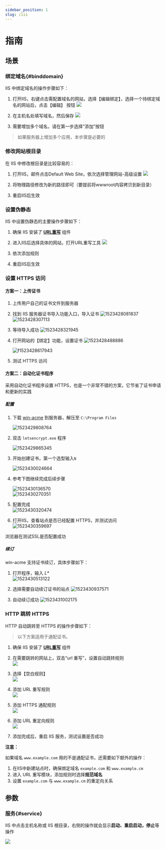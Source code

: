 ```yaml
---
sidebar_position: 1
slug: /iis
---
```


# 指南

## 场景

### 绑定域名{#binddomain}

IIS 中绑定域名的操作步骤如下：  

1.  打开IIS，右键点击需配置域名的网站，选择【编辑绑定】，选择一个待绑定域名的网站后，点击【编辑】 按钮 
    ![](http://libs.websoft9.com/Websoft9/DocsPicture/zh/iis/iis-adddomain001-websoft9.png)

2.  在主机名处填写域名，然后保存
     ![](http://libs.websoft9.com/Websoft9/DocsPicture/zh/iis/iis-adddomain002-websoft9.png)

3. 需要增加多个域名，请在第一步选择“添加”按钮

> 如果服务器上增加多个应用，本步骤是必要的


### 修改网站根目录

在 IIS 中修改根目录是比较容易的：

1. 打开IIS，邮件点击Default Web Site，依次选择管理网站-高级设置
   ![](http://libs.websoft9.com/Websoft9/DocsPicture/zh/iis/iis-changeroot-websoft9.png)

2. 将物理路径修改为新的路径即可（要提前将wwwroot内容拷贝到新目录）

3. 重启IIS后生效

### 设置伪静态

IIS 中设置伪静态的主要操作步骤如下：  

1. 确保 IIS 安装了 **[URL重写](https://www.iis.net/downloads/microsoft/url-rewrite)** 组件

2.  进入IIS后选择具体的网站，打开URL重写工具
    ![](http://libs.websoft9.com/Websoft9/DocsPicture/zh/iis/iis-urlrew-websoft9.png)

3.  依次添加规则

4.  重启IIS后生效

### 设置 HTTPS 访问

#### 方案一：上传证书

1. 上传用户自己的证书文件到服务器

2. 找到 IIS 服务器证书导入功能入口，导入证书
   ![1523428081837](http://libs.websoft9.com/Websoft9/DocsPicture/zh/iis/IIS-SSL-TX3-websoft9.PNG)
   ![1523428307113](http://libs.websoft9.com/Websoft9/DocsPicture/zh/iis/IIS-SSL-TX4-websoft9.png)

3. 等待导入成功
   ![1523428321945](http://libs.websoft9.com/Websoft9/DocsPicture/zh/iis/IIS-SSL-TX5-websoft9.png)

4. 打开网站的【绑定】功能，设置证书
   ![1523428488886](http://libs.websoft9.com/Websoft9/DocsPicture/zh/iis/IIS-SSL-TX6-websoft9.png)

   ![f1523428617943](http://libs.websoft9.com/Websoft9/DocsPicture/zh/iis/IIS-SSL-TX7-websoft9.png)

5. 测试 HTTPS 访问

#### 方案二：自动化证书程序

采用自动化证书程序设置 HTTPS，也是一个非常不错的方案，它节省了证书申请和更新的实践

#####  配置

1. 下载 [win-acme](https://github.com/PKISharp/win-acme/releases) 到服务器，解压至  `C:\Program Files`

    ![1523429808764](http://libs.websoft9.com/Websoft9/DocsPicture/zh/iis/IIS-lets-encrypt3-websoft9.png)

2. 双击 `letsencrypt.exe` 程序

    ![1523429865345](http://libs.websoft9.com/Websoft9/DocsPicture/zh/iis/IIS-lets-encrypt4-websoft9.png)

3. 开始创建证书，第一个选型输入`N`  

   ![1523430024664](http://libs.websoft9.com/Websoft9/DocsPicture/zh/iis/IIS-lets-encrypt5-websoft9.png)

4. 参考下图继续完成后续步骤  

   ![1523430136570](http://libs.websoft9.com/Websoft9/DocsPicture/zh/iis/IIS-lets-encrypt6-websoft9.png)  
   ![1523430270351](http://libs.websoft9.com/Websoft9/DocsPicture/zh/iis/IIS-lets-encrypt7-websoft9.png)  

5. 配置完成    
   ![1523430320474](http://libs.websoft9.com/Websoft9/DocsPicture/zh/iis/IIS-lets-encrypt8-websoft9.png)

6. 打开IIS，查看站点是否已经配置 HTTPS，并测试访问   
   ![1523430359697](http://libs.websoft9.com/Websoft9/DocsPicture/zh/iis/IIS-lets-encrypt9-websoft9.png)

浏览器在测试SSL是否配置成功


##### 续订

win-acme 支持证书续订，具体步骤如下：

1. 打开程序，输入 *L**   
  ![1523430513122](http://libs.websoft9.com/Websoft9/DocsPicture/zh/iis/IIS-lets-encrypt10-websoft9.png)

2. 选择需要自动续订证书的站点
   ![1523430937571](http://libs.websoft9.com/Websoft9/DocsPicture/zh/iis/IIS-lets-encrypt11-websoft9.png)

3. 自动续订成功
   ![1523431002175](http://libs.websoft9.com/Websoft9/DocsPicture/zh/iis/IIS-lets-encrypt12-websoft9.png)


### HTTP 跳转 HTTPS

HTTP 自动跳转至 HTTPS 的操作步骤如下：  

> 以下方案适用于通配证书。

1. 确保 IIS 安装了 **[URL重写](https://www.iis.net/downloads/microsoft/url-rewrite)** 组件

2. 在需要跳转的网站上，双击“url 重写”，设置自动跳转规则  
    ![](http://libs.websoft9.com/Websoft9/DocsPicture/zh/iis/iis-urlrewrite-1-websoft9.png)

3. 选择【空白规则】  
    ![](http://libs.websoft9.com/Websoft9/DocsPicture/zh/iis/iis-urlrewrite-2-websoft9.png)  

4. 添加 URL 重写规则  
    ![](http://libs.websoft9.com/Websoft9/DocsPicture/zh/iis/iis-urlrewrite-3-websoft9.png) 

5. 添加 HTTPS 通配规则  
    ![](http://libs.websoft9.com/Websoft9/DocsPicture/zh/iis/iis-urlrewrite-4-websoft9.png)

6. 添加 URL 重定向规则  
     ![](http://libs.websoft9.com/Websoft9/DocsPicture/zh/iis/iis-urlrewrite-5-websoft9.png)

7. 添加完成后，重启 IIS 服务，测试设置是否成功


**注意：**

如果域名 `www.example.com` 用的不是通配证书，还需要如下额外的操作：

1. 在IIS中新建站点时，确保绑定域名 `example.com` 和  `www.example.cm`
2. 进入 URL 重写模块，添加规则时选择**规范域名**
3. 设置 `example.com` 与 `www.example.cm` 的重定向关系


## 参数

### 服务{#service}

IIS 中点击主机名称或 IIS 根目录，右侧的操作就会显示**启动、重启启动，停止**等操作

![](http://libs.websoft9.com/Websoft9/DocsPicture/zh/iis/iis-restart-websoft9.png)

